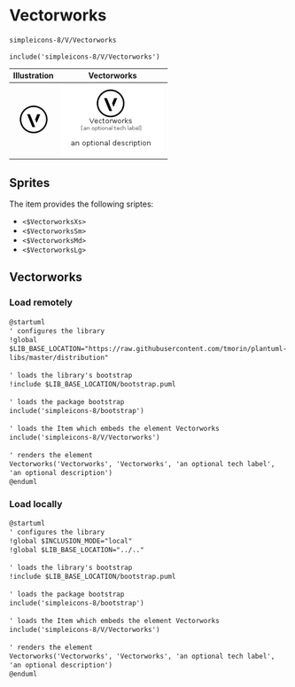 # Vectorworks


```text
simpleicons-8/V/Vectorworks
```

```text
include('simpleicons-8/V/Vectorworks')
```



| Illustration | Vectorworks |
| :---: | :---: |
| ![illustration for Illustration](../../simpleicons-8/V/Vectorworks.png) | ![illustration for Vectorworks](../../simpleicons-8/V/Vectorworks.Local.png) |



## Sprites
The item provides the following sriptes:

- `<$VectorworksXs>`
- `<$VectorworksSm>`
- `<$VectorworksMd>`
- `<$VectorworksLg>`





## Vectorworks

### Load remotely
```plantuml
@startuml
' configures the library
!global $LIB_BASE_LOCATION="https://raw.githubusercontent.com/tmorin/plantuml-libs/master/distribution"

' loads the library's bootstrap
!include $LIB_BASE_LOCATION/bootstrap.puml

' loads the package bootstrap
include('simpleicons-8/bootstrap')

' loads the Item which embeds the element Vectorworks
include('simpleicons-8/V/Vectorworks')

' renders the element
Vectorworks('Vectorworks', 'Vectorworks', 'an optional tech label', 'an optional description')
@enduml
```

### Load locally
```plantuml
@startuml
' configures the library
!global $INCLUSION_MODE="local"
!global $LIB_BASE_LOCATION="../.."

' loads the library's bootstrap
!include $LIB_BASE_LOCATION/bootstrap.puml

' loads the package bootstrap
include('simpleicons-8/bootstrap')

' loads the Item which embeds the element Vectorworks
include('simpleicons-8/V/Vectorworks')

' renders the element
Vectorworks('Vectorworks', 'Vectorworks', 'an optional tech label', 'an optional description')
@enduml
```

